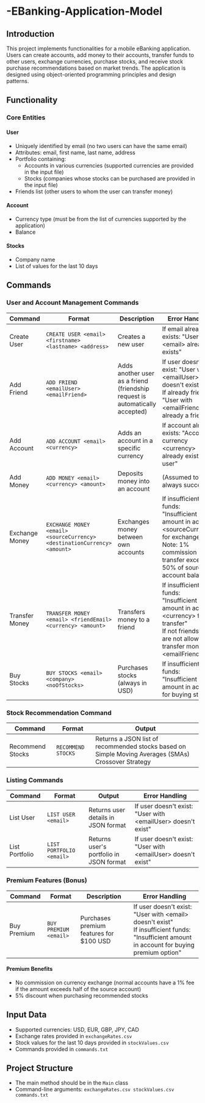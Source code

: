 # -EBanking-Application-Model

## Introduction
This project implements functionalities for a mobile eBanking application. Users can create accounts, add money to their accounts, transfer funds to other users, exchange currencies, purchase stocks, and receive stock purchase recommendations based on market trends. The application is designed using object-oriented programming principles and design patterns.

## Functionality

### Core Entities

#### User
- Uniquely identified by email (no two users can have the same email)
- Attributes: email, first name, last name, address
- Portfolio containing:
  - Accounts in various currencies (supported currencies are provided in the input file)
  - Stocks (companies whose stocks can be purchased are provided in the input file)
- Friends list (other users to whom the user can transfer money)

#### Account
- Currency type (must be from the list of currencies supported by the application)
- Balance

#### Stocks
- Company name
- List of values for the last 10 days

## Commands

### User and Account Management Commands

| Command | Format | Description | Error Handling |
|---------|--------|-------------|---------------|
| Create User | `CREATE USER <email> <firstname> <lastname> <address>` | Creates a new user | If email already exists: "User with \<email\> already exists" |
| Add Friend | `ADD FRIEND <emailUser> <emailFriend>` | Adds another user as a friend (friendship request is automatically accepted) | If user doesn't exist: "User with \<emailUser\> doesn't exist"<br>If already friends: "User with \<emailFriend\> is already a friend" |
| Add Account | `ADD ACCOUNT <email> <currency>` | Adds an account in a specific currency | If account already exists: "Account in currency \<currency\> already exists for user" |
| Add Money | `ADD MONEY <email> <currency> <amount>` | Deposits money into an account | (Assumed to always succeed) |
| Exchange Money | `EXCHANGE MONEY <email> <sourceCurrency> <destinationCurrency> <amount>` | Exchanges money between own accounts | If insufficient funds: "Insufficient amount in account \<sourceCurrency\> for exchange"<br>Note: 1% commission if transfer exceeds 50% of source account balance |
| Transfer Money | `TRANSFER MONEY <email> <friendEmail> <currency> <amount>` | Transfers money to a friend | If insufficient funds: "Insufficient amount in account \<currency\> for transfer"<br>If not friends: "You are not allowed to transfer money to \<emailFriend\>" |
| Buy Stocks | `BUY STOCKS <email> <company> <noOfStocks>` | Purchases stocks (always in USD) | If insufficient funds: "Insufficient amount in account for buying stocks" |

### Stock Recommendation Command

| Command | Format | Output |
|---------|--------|--------|
| Recommend Stocks | `RECOMMEND STOCKS` | Returns a JSON list of recommended stocks based on Simple Moving Averages (SMAs) Crossover Strategy |

### Listing Commands

| Command | Format | Output | Error Handling |
|---------|--------|--------|---------------|
| List User | `LIST USER <email>` | Returns user details in JSON format | If user doesn't exist: "User with \<emailUser\> doesn't exist" |
| List Portfolio | `LIST PORTFOLIO <email>` | Returns user's portfolio in JSON format | If user doesn't exist: "User with \<emailUser\> doesn't exist" |

### Premium Features (Bonus)

| Command | Format | Description | Error Handling |
|---------|--------|-------------|---------------|
| Buy Premium | `BUY PREMIUM <email>` | Purchases premium features for $100 USD | If user doesn't exist: "User with \<email\> doesn't exist"<br>If insufficient funds: "Insufficient amount in account for buying premium option" |

#### Premium Benefits
- No commission on currency exchange (normal accounts have a 1% fee if the amount exceeds half of the source account)
- 5% discount when purchasing recommended stocks

## Input Data
- Supported currencies: USD, EUR, GBP, JPY, CAD
- Exchange rates provided in `exchangeRates.csv`
- Stock values for the last 10 days provided in `stockValues.csv`
- Commands provided in `commands.txt`

## Project Structure
- The main method should be in the `Main` class
- Command-line arguments: `exchangeRates.csv stockValues.csv commands.txt`